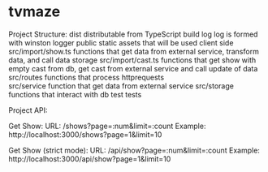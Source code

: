 # tvmaze
Project Structure:
dist                    distributable from TypeScript build
log                     log is formed with winston logger
public                  static assets that will be used client side
src/import/show.ts      functions that get data from external service, transform data, and call data storage
src/import/cast.ts      functions that get show with empty cast from db, get cast from external service and call update of data
src/routes              functions that process httprequests  
src/service             function that get data from external service
src/storage             functions that interact with db
test                    tests



Project API:

Get Show:
URL: /shows?page=:num&limit=:count 
Example: http://localhost:3000/shows?page=1&limit=10

Get Show (strict mode):
URL: /api/show?page=:num&limit=:count 
Example: http://localhost:3000/api/show?page=1&limit=10